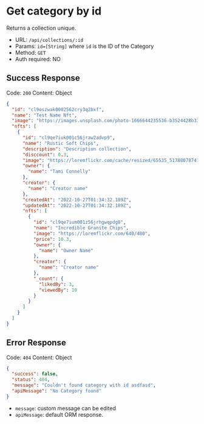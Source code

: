 # Get category by id

Returns a collection unique.

- URL: `/api/collections/:id`
- Params: `id=[String]` where `id` is the ID of the Category
- Method: `GET`
- Auth required: NO

## Success Response

Code: `200`
Content: Object

```json
{
  "id": "cl9oszwak0002562cry3q2bxf",
  "name": "Test Name Nft",
  "image": "https://images.unsplash.com/photo-1666644235536-b3524428b331?ixlib=rb-4.0.3&ixid=MnwxMjA3fDB8MHxwaG90by1wYWdlfHx8fGVufDB8fHx8&auto=format&fit=crop&w=1113&q=80",
  "nfts": [
    {
      "id": "cl9qe7iuk001c56jraw2advp9",
      "name": "Rustic Soft Chips",
      "description": "Description collection",
      "disccount": 0.3,
      "image": "https://loremflickr.com/cache/resized/65535_51788078747_3b0972967b_c_640_480_nofilter.jpg",
      "owner": {
        "name": "Tami Connelly"
      },
      "creator": {
        "name": "Creator name"
      },
      "createdAt": "2022-10-27T01:34:32.189Z",
      "updatedAt": "2022-10-27T01:34:32.189Z",
      "nfts": [
        {
          "id": "cl9qe7ium001z56jrhgwqpdg8",
          "name": "Incredible Granite Chips",
          "image": "https://loremflickr.com/640/480",
          "price": 10.3,
          "owner": {
            "name": "Owner Name"
          },
          "creator": {
            "name": "Creator name"
          },
          "_count": {
            "likedBy": 3,
            "viewedBy": 10
          }
        }
      ]
    }
  ]
}
```

## Error Response

Code: `404`
Content: Object

```json
{
  "success": false,
  "status": 404,
  "message": "Couldn't found category with id asdfasd",
  "apiMessage": "No Category found"
}
```

- `message`: custom message can be edited
- `apiMessage`: default ORM response.
